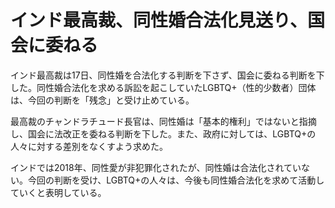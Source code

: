 # インド最高裁、同性婚合法化見送り、国会に委ねる

インド最高裁は17日、同性婚を合法化する判断を下さず、国会に委ねる判断を下した。同性婚合法化を求める訴訟を起こしていたLGBTQ+（性的少数者）団体は、今回の判断を「残念」と受け止めている。

最高裁のチャンドラチュード長官は、同性婚は「基本的権利」ではないと指摘し、国会に法改正を委ねる判断を下した。また、政府に対しては、LGBTQ+の人々に対する差別をなくすよう求めた。

インドでは2018年、同性愛が非犯罪化されたが、同性婚は合法化されていない。今回の判断を受け、LGBTQ+の人々は、今後も同性婚合法化を求めて活動していくと表明している。
